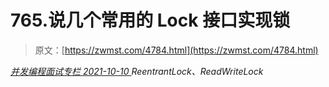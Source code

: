 <!--yml
category: 未分类
date: 0001-01-01 00:00:00
-->

# 765.说几个常用的 Lock 接口实现锁

> 原文：[https://zwmst.com/4784.html](https://zwmst.com/4784.html)

   [ *并发编程面试专栏* ](https://zwmst.com/%e5%b9%b6%e5%8f%91%e7%bc%96%e7%a8%8b%e9%9d%a2%e8%af%95%e4%b8%93%e6%a0%8f)*[ <time datetime="2021-10-10T22:46:55+08:00"> 2021-10-10 </time> ](https://zwmst.com/4784.html)  ReentrantLock、ReadWriteLock*